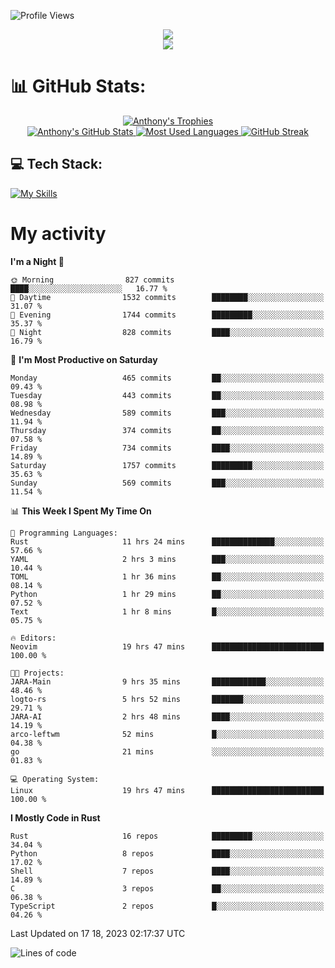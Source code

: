 
![Profile Views](https://komarev.com/ghpvc/?username=anthonymichaeltdm&label=Profile%20views&color=0e75b6&style=flat)

<!--profile banner-->
<div align="center">
  <img src="https://svg-banners.vercel.app/api?type=typeWriter&text1=Anthony%20Rubick&width=800&height=150" />
</div>

<!--profile views-->
<div align="center">
  <a href="https://u8views.com/github/AnthonyMichaelTDM">
    <img src="https://u8views.com/api/v1/github/profiles/68485672/views/day-week-month-total-count.svg">
  </a>
</div>

# 📊 GitHub Stats:

<!--trophies https://github.com/ryo-ma/github-profile-trophy -->
<div align="center"> 
  <a href="https://github.com/ryo-ma/github-profile-trophy">
    <picture>
      <source
        srcset="https://github-profile-trophy.vercel.app/?username=anthonymichaeltdm&theme=gitdimmed&no-frame=true&no-bg=true&column=-1"
        media="(prefers-color-scheme: dark)"
      />
      <source
        srcset="https://github-profile-trophy.vercel.app/?username=anthonymichaeltdm&theme=_____&no-frame=true&no-bg=true&column=-1"
        media="(prefers-color-scheme: light), (prefers-color-scheme: no-preference)"
      />
      <img src="https://github-profile-trophy.vercel.app/?username=anthonymichaeltdm&theme=gitdimmed&no-frame=true&no-bg=true&column=-1" alt="Anthony's Trophies" />
    </picture>
  </a>
</div>

<div align="center">
  <a href="https://github.com/anuraghazra/github-readme-stats">
    <picture>
      <source
        srcset="https://github-readme-stats.vercel.app/api?username=anthonymichaeltdm&show_icons=true&locale=en&theme=github_dark_dimmed&count_private=true&hide_border=true&include_all_commits=true"
        media="(prefers-color-scheme: dark)"
      />
      <source
        srcset="https://github-readme-stats.vercel.app/api?username=anthonymichaeltdm&show_icons=true&locale=en&theme=___&count_private=true&hide_border=true&include_all_commits=true"
        media="(prefers-color-scheme: light), (prefers-color-scheme: no-preference)"
      />
      <img src="https://github-readme-stats.vercel.app/api?username=anthonymichaeltdm&show_icons=true&locale=en&theme=github_dark_dimmed&count_private=true&hide_border=true&include_all_commits=true" alt="Anthony's GitHub Stats" />
    </picture>
  </a>
  
  <!--most used languages-->
  <a href="https://github.com/anuraghazra/github-readme-stats">
    <picture>
      <source
        srcset="https://github-readme-stats.vercel.app/api/top-langs?username=anthonymichaeltdm&show_icons=true&locale=en&layout=compact&theme=github_dark_dimmed&langs_count=8&count_private=true&size_weight=0.5&count_weight=0.5&hide_border=true"
        media="(prefers-color-scheme: dark)"
      />
      <source
        srcset="https://github-readme-stats.vercel.app/api/top-langs?username=anthonymichaeltdm&show_icons=true&locale=en&layout=compact&theme=____&langs_count=8&count_private=true&size_weight=0.5&count_weight=0.5&hide_border=true"
        media="(prefers-color-scheme: light), (prefers-color-scheme: no-preference)"
      />
      <img src="https://github-readme-stats.vercel.app/api/top-langs?username=anthonymichaeltdm&show_icons=true&locale=en&layout=compact&theme=github_dark_dimmed&langs_count=8&count_private=true&size_weight=0.5&count_weight=0.5&hide_border=true" alt="Most Used Languages" />
    </picture>
  </a>
  
  <!--streak https://git.io/streak-stats -->
  <a href="https://git.io/streak-stats">
    <picture>
      <source
        srcset="https://streak-stats.demolab.com?user=AnthonyMichaelTDM&theme=one-dark-pro&hide_border=true"
        media="(prefers-color-scheme: dark)"
      />
      <source
        srcset="https://streak-stats.demolab.com?user=AnthonyMichaelTDM&theme=_____&hide_border=true"
        media="(prefers-color-scheme: light), (prefers-color-scheme: no-preference)"
      />
      <img src="https://streak-stats.demolab.com?user=AnthonyMichaelTDM&theme=one-dark-pro&hide_border=true" alt="GitHub Streak" />
    </picture>
  </a>
</div>

<!--favorite languages and tools, and most used langs-->
## 💻 Tech Stack:

[![My Skills](https://skillicons.dev/icons?i=rust,actix,aws,github,githubactions,git,linux,bash,cpp,docker,java,latex,md,neovim,postgres,py,regex,vscode&theme=dark&perline=6)](https://skillicons.dev#gh-dark-mode-only)

# My activity

<!--START_SECTION:activity-->

<!--END_SECTION:activity-->

<!-- weekly activity https://github.com/AnthonyMichaelTDM/waka-readme-stats -->
<!--START_SECTION:waka-->
**I'm a Night 🦉** 

```text
🌞 Morning                827 commits         ████░░░░░░░░░░░░░░░░░░░░░   16.77 % 
🌆 Daytime                1532 commits        ████████░░░░░░░░░░░░░░░░░   31.07 % 
🌃 Evening                1744 commits        █████████░░░░░░░░░░░░░░░░   35.37 % 
🌙 Night                  828 commits         ████░░░░░░░░░░░░░░░░░░░░░   16.79 % 
```
📅 **I'm Most Productive on Saturday** 

```text
Monday                   465 commits         ██░░░░░░░░░░░░░░░░░░░░░░░   09.43 % 
Tuesday                  443 commits         ██░░░░░░░░░░░░░░░░░░░░░░░   08.98 % 
Wednesday                589 commits         ███░░░░░░░░░░░░░░░░░░░░░░   11.94 % 
Thursday                 374 commits         ██░░░░░░░░░░░░░░░░░░░░░░░   07.58 % 
Friday                   734 commits         ████░░░░░░░░░░░░░░░░░░░░░   14.89 % 
Saturday                 1757 commits        █████████░░░░░░░░░░░░░░░░   35.63 % 
Sunday                   569 commits         ███░░░░░░░░░░░░░░░░░░░░░░   11.54 % 
```


📊 **This Week I Spent My Time On** 

```text
💬 Programming Languages: 
Rust                     11 hrs 24 mins      ██████████████░░░░░░░░░░░   57.66 % 
YAML                     2 hrs 3 mins        ███░░░░░░░░░░░░░░░░░░░░░░   10.44 % 
TOML                     1 hr 36 mins        ██░░░░░░░░░░░░░░░░░░░░░░░   08.14 % 
Python                   1 hr 29 mins        ██░░░░░░░░░░░░░░░░░░░░░░░   07.52 % 
Text                     1 hr 8 mins         █░░░░░░░░░░░░░░░░░░░░░░░░   05.75 % 

🔥 Editors: 
Neovim                   19 hrs 47 mins      █████████████████████████   100.00 % 

🐱‍💻 Projects: 
JARA-Main                9 hrs 35 mins       ████████████░░░░░░░░░░░░░   48.46 % 
logto-rs                 5 hrs 52 mins       ███████░░░░░░░░░░░░░░░░░░   29.71 % 
JARA-AI                  2 hrs 48 mins       ████░░░░░░░░░░░░░░░░░░░░░   14.19 % 
arco-leftwm              52 mins             █░░░░░░░░░░░░░░░░░░░░░░░░   04.38 % 
go                       21 mins             ░░░░░░░░░░░░░░░░░░░░░░░░░   01.83 % 

💻 Operating System: 
Linux                    19 hrs 47 mins      █████████████████████████   100.00 % 
```

**I Mostly Code in Rust** 

```text
Rust                     16 repos            █████████░░░░░░░░░░░░░░░░   34.04 % 
Python                   8 repos             ████░░░░░░░░░░░░░░░░░░░░░   17.02 % 
Shell                    7 repos             ████░░░░░░░░░░░░░░░░░░░░░   14.89 % 
C                        3 repos             ██░░░░░░░░░░░░░░░░░░░░░░░   06.38 % 
TypeScript               2 repos             █░░░░░░░░░░░░░░░░░░░░░░░░   04.26 % 
```




 Last Updated on 17 18, 2023 02:17:37 UTC
<!--END_SECTION:waka-->

<!--START_SECTION:loc-->
![Lines of code](https://img.shields.io/badge/From%20Hello%20World%20I%27ve%20Written-12.5%20million%20lines%20of%20code-blue)


<!--END_SECTION:loc-->
